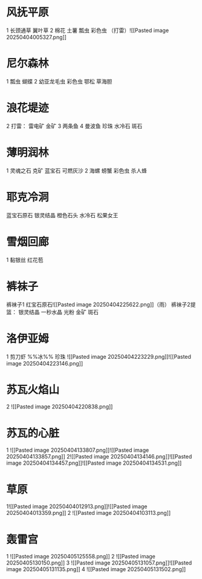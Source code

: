 # 风抚平原
1
    长颈通草
    翼叶草
2
    棉花
    土薯
    瓢虫
    彩色虫
    （打雷）![[Pasted image 20250404005327.png]]
# 尼尔森林
1
    瓢虫
    蝴蝶
2
    幼亚龙毛虫
    彩色虫
    鄂松
    草海胆

# 浪花堤迹
2
    打雷：    雷电矿    金矿
3
    两条鱼
4
    曼波鱼
    珍珠 
    水冷石
    斑石

# 薄明润林
1
    灵魂之石
    克矿
    蓝宝石
    可燃灰沙
2
    海螺
    螃蟹
    彩色虫
    杀人蜂
# 耶克冷洞
蓝宝石原石
银灵结晶
橙色石头
水冷石
松果女王

# 雪烟回廊
1
    黏银丝
    红花苞
# 裤袜子
裤袜子1
    红宝石原石![[Pasted image 20250404225622.png]]（雨）
裤袜子2提篮：
    银灵结晶
    一秒水晶
    光粉
    金矿
    斑石

# 洛伊亚姆
1
    剪刀虾 %%冰%%
    珍珠
    ![[Pasted image 20250404223229.png]]![[Pasted image 20250404223146.png]]
# 苏瓦火焰山
2
![[Pasted image 20250404220838.png]]

# 苏瓦的心脏
1
![[Pasted image 20250404133807.png]]![[Pasted image 20250404133857.png]]
2![[Pasted image 20250404134146.png]]![[Pasted image 20250404134457.png]]![[Pasted image 20250404134531.png]]
# 草原
1![[Pasted image 20250404012913.png]]![[Pasted image 20250404013359.png]]
2
![[Pasted image 20250404103113.png]]
# 轰雷宫
1
![[Pasted image 20250405125558.png]]
2
![[Pasted image 20250405130150.png]]
3
![[Pasted image 20250405131057.png]]![[Pasted image 20250405131135.png]]
4
![[Pasted image 20250405131502.png]]